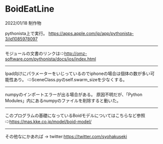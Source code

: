 # BoidEatLine
2022/01/18 制作物

pythonista上で実行。
https://apps.apple.com/jp/app/pythonista-3/id1085978097

-------------
モジュールの文書のリンクは⇨http://omz-software.com/pythonista/docs/ios/index.html

-------------
Ipad向けにパラメーターをいじっているのでiphoneの場合は個体の数が多い可能性あり。
⇨SceneClass.pyのself.swarm_sizeを少なくする。

-------------
numpyのインポートエラーが出る場合がある。
原因不明だが、「Python Modules」内にあるnumpyのファイルを削除すると動いた。

-------------
このプログラムの基礎になっているBoidモデルについてはこちらなど参照
⇨https://mas.kke.co.jp/model/boid-model/

-------------
その他なにかあれば
→ twitter:https://twitter.com/syohakuseki
